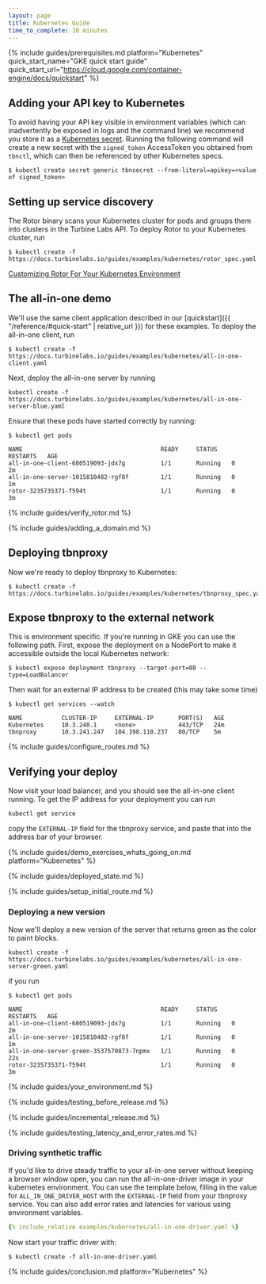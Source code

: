 ```yaml
---
layout: page
title: Kubernetes Guide
time_to_complete: 10 minutes
---
```


[//]: # ( Copyright 2018 Turbine Labs, Inc.                                   )
[//]: # ( you may not use this file except in compliance with the License.    )
[//]: # ( You may obtain a copy of the License at                             )
[//]: # (                                                                     )
[//]: # (     http://www.apache.org/licenses/LICENSE-2.0                      )
[//]: # (                                                                     )
[//]: # ( Unless required by applicable law or agreed to in writing, software )
[//]: # ( distributed under the License is distributed on an "AS IS" BASIS,   )
[//]: # ( WITHOUT WARRANTIES OR CONDITIONS OF ANY KIND, either express or     )
[//]: # ( implied. See the License for the specific language governing        )
[//]: # ( permissions and limitations under the License.                      )

[//]: # (Integrating Houston with Kubernetes)

{%
  include guides/prerequisites.md
  platform="Kubernetes"
  quick_start_name="GKE quick start guide"
  quick_start_url="https://cloud.google.com/container-engine/docs/quickstart"
%}

## Adding your API key to Kubernetes

To avoid having your API key visible in environment variables (which can
inadvertently be exposed in logs and the command line) we recommend you store it
as a [Kubernetes secret](https://kubernetes.io/docs/user-guide/secrets/).
Running the following command will create a new secret with the `signed_token`
AccessToken you obtained from `tbnctl`, which can then be referenced by other
Kubernetes specs.

```console
$ kubectl create secret generic tbnsecret --from-literal=apikey=<value of signed_token>
```

## Setting up service discovery

The Rotor binary scans your Kubernetes cluster for pods and groups
them into clusters in the Turbine Labs API. To deploy Rotor to your
Kubernetes cluster, run

```console
$ kubectl create -f https://docs.turbinelabs.io/guides/examples/kubernetes/rotor_spec.yaml
```

[Customizing Rotor For Your Kubernetes Environment](./kubernetes_customizing_rotor.html)

## The all-in-one demo

We'll use the same client application described in our [quickstart]({{
"/reference/#quick-start" | relative_url }}) for these examples. To deploy the
all-in-one client, run

```console
$ kubectl create -f https://docs.turbinelabs.io/guides/examples/kubernetes/all-in-one-client.yaml
```

Next, deploy the all-in-one server by running

```console
kubectl create -f https://docs.turbinelabs.io/guides/examples/kubernetes/all-in-one-server-blue.yaml
```

Ensure that these pods have started correctly by running:

```console
$ kubectl get pods
```

```shell
NAME                                       READY     STATUS    RESTARTS   AGE
all-in-one-client-680519093-jdx7g          1/1       Running   0          2m
all-in-one-server-1015810482-rgf8f         1/1       Running   0          1m
rotor-3235735371-f594t                     1/1       Running   0          3m
```

{% include guides/verify_rotor.md %}

{% include guides/adding_a_domain.md %}

## Deploying tbnproxy

Now we're ready to deploy tbnproxy to Kubernetes:

```console
$ kubectl create -f https://docs.turbinelabs.io/guides/examples/kubernetes/tbnproxy_spec.yaml
```

## Expose tbnproxy to the external network

This is environment specific. If you're running in GKE you can use the following
path. First, expose the deployment on a NodePort to make it accessible outside
the local Kubernetes network:

```console
$ kubectl expose deployment tbnproxy --target-port=80 --type=LoadBalancer
```

Then wait for an external IP address to be created (this may take some time)

```console
$ kubectl get services --watch
```

```shell
NAME           CLUSTER-IP     EXTERNAL-IP       PORT(S)   AGE
Kubernetes     10.3.240.1     <none>            443/TCP   24m
tbnproxy       10.3.241.247   104.198.110.237   80/TCP    5m
```

{% include guides/configure_routes.md %}

## Verifying your deploy

Now visit your load balancer, and you should see the all-in-one client running.
To get the IP address for your deployment you can run

```console
kubectl get service
```

copy the `EXTERNAL-IP` field for the tbnproxy service, and paste that into the
address bar of your browser.

{%
  include guides/demo_exercises_whats_going_on.md
  platform="Kubernetes"
%}

{% include guides/deployed_state.md %}

{% include guides/setup_initial_route.md %}

### Deploying a new version

Now we'll deploy a new version of the server that returns green as the color to
paint blocks.

```console
kubectl create -f https://docs.turbinelabs.io/guides/examples/kubernetes/all-in-one-server-green.yaml
```

if you run

```console
$ kubectl get pods
```

```shell
NAME                                       READY     STATUS    RESTARTS   AGE
all-in-one-client-680519093-jdx7g          1/1       Running   0          2m
all-in-one-server-1015810482-rgf8f         1/1       Running   0          1m
all-in-one-server-green-3537570873-7npmx   1/1       Running   0          22s
rotor-3235735371-f594t                     1/1       Running   0          3m
```

{% include guides/your_environment.md %}

{% include guides/testing_before_release.md %}

{% include guides/incremental_release.md %}

{% include guides/testing_latency_and_error_rates.md %}

### Driving synthetic traffic

If you'd like to drive steady traffic to your all-in-one server without keeping
a browser window open, you can run the all-in-one-driver image in your
kubernetes environment. You can use the template below, filling in the value for
`ALL_IN_ONE_DRIVER_HOST` with the `EXTERNAL-IP` field from your tbnproxy
service. You can also add error rates and latencies for various using
environment variables.

```yaml
{% include_relative examples/kubernetes/all-in-one-driver.yaml %}
```

Now start your traffic driver with:

```console
$ kubectl create -f all-in-one-driver.yaml
```

{% include guides/conclusion.md
   platform="Kubernetes"
%}
